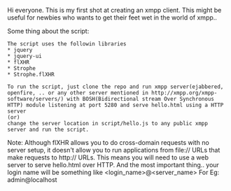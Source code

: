 Hi everyone. This is my first shot at creating an xmpp client. This might be useful for newbies who wants to get their feet wet in the world of xmpp..

Some thing about the script:

	The script uses the followin libraries
	* jquery
	* jquery-ui
	* flXHR
	* Strophe
	* Strophe.flXHR

	To run the script, just clone the repo and run xmpp server(ejabbered, openfire, .. or any other server mentioned in http://xmpp.org/xmpp-software/servers/) with BOSH(Bidirectional stream Over Synchronous HTTP) module listening at port 5280 and serve hello.html using a HTTP server
	(or)
	change the server location in script/hello.js to any public xmpp server and run the script.

Note:
	Although flXHR allows you to do cross-domain requests with no server setup, it doesn't allow you to run applications from file:// URLs that make requests to http:// URLs. This means you will need to use a web server to serve hello.html over HTTP.
	And the most important thing.. your login name will be something like <login_name>@<server_name> 
	For Eg: admin@localhost

